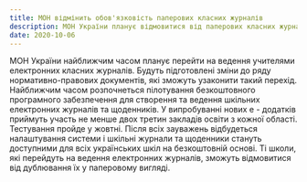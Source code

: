```yaml
---
title: МОН відмінить обов'язковість паперових класних журналів
description: МОН України планує відмовитися від паперових класних журналів та щодеників учнів
date: 2020-10-06
---
```


МОН України найближчим часом планує перейти на ведення учителями електронних класних журналів. Будуть підготовлені зміни до ряду нормативно-правових документів, які зможуть узаконити такий перехід. Найближчим часом розпочнеться пілотування безкоштовного програмного забезпечення для створення та ведення шкільних електронних журналів та щоденників. У випробуванні нових е - додатків приймуть участь не менше двох третин закладів освіти з кожної області. Тестування пройде у жовтні. Після всіх зауважень відбудеться налаштування системи і шкільні журнали та щоденники стануть доступними для всіх українських шкіл на безкоштовній основі. Ті школи, які перейдуть на ведення електронних журналів, зможуть відмовитися від дублювання їх у паперовому вигляді.